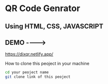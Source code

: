 
QR Code Genrator
====================

Using HTML, CSS, JAVASCRIPT
---------------------

DEMO ---->
---------------------

https://dixqr.netlify.app/

How to clone this peoject in your machine 

 ```sh
 cd your peoject name
git clone link of this peoject
```
